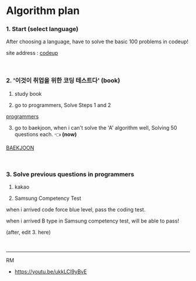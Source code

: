 # Algorithm plan

### 1. Start (select language)

After choosing a language, have to solve the basic 100 problems in codeup! 	

site address : [codeup](https://codeup.kr/problemsetsol.php?psid=33)

&nbsp;

### 2. '이것이 취업을 위한 코딩 테스트다' (book)

1) study book 

2) go to programmers, Solve Steps 1 and 2

[programmers](https://programmers.co.kr/learn/challenges)

3) go to baekjoon, when i can't solve the 'A' algorithm well, Solving 50 questions each. 👈 **(now)**

[BAEKJOON](https://www.acmicpc.net/problem/tags)

&nbsp;

### 3. Solve previous questions in programmers

1) kakao

2) Samsung Competency Test

when i arrived code force blue level, pass the coding test.

when i arrived B type in Samsung competency test, will be able to pass! 

(after, edit 3. here)


&nbsp;
&nbsp;

****

RM

* https://youtu.be/ukkLCl9yBvE


